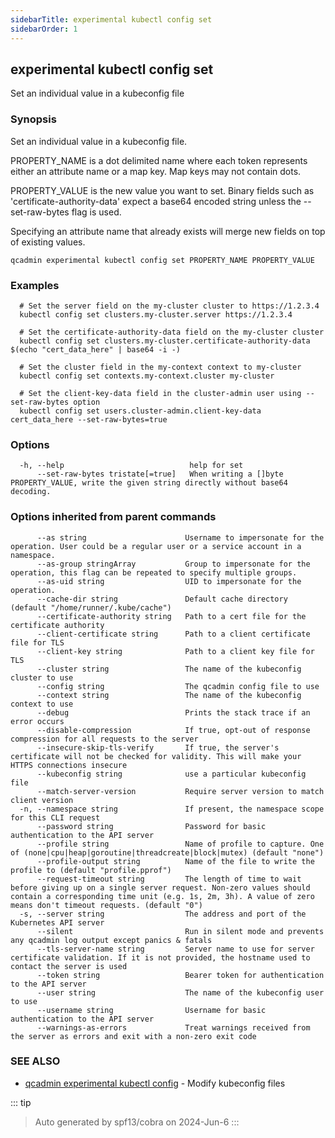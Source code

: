 ```yaml
---
sidebarTitle: experimental kubectl config set
sidebarOrder: 1
---
```


## experimental kubectl config set

Set an individual value in a kubeconfig file

### Synopsis

Set an individual value in a kubeconfig file.

 PROPERTY_NAME is a dot delimited name where each token represents either an attribute name or a map key.  Map keys may not contain dots.

 PROPERTY_VALUE is the new value you want to set. Binary fields such as 'certificate-authority-data' expect a base64 encoded string unless the --set-raw-bytes flag is used.

 Specifying an attribute name that already exists will merge new fields on top of existing values.

```
qcadmin experimental kubectl config set PROPERTY_NAME PROPERTY_VALUE
```

### Examples

```
  # Set the server field on the my-cluster cluster to https://1.2.3.4
  kubectl config set clusters.my-cluster.server https://1.2.3.4
  
  # Set the certificate-authority-data field on the my-cluster cluster
  kubectl config set clusters.my-cluster.certificate-authority-data $(echo "cert_data_here" | base64 -i -)
  
  # Set the cluster field in the my-context context to my-cluster
  kubectl config set contexts.my-context.cluster my-cluster
  
  # Set the client-key-data field in the cluster-admin user using --set-raw-bytes option
  kubectl config set users.cluster-admin.client-key-data cert_data_here --set-raw-bytes=true
```

### Options

```
  -h, --help                            help for set
      --set-raw-bytes tristate[=true]   When writing a []byte PROPERTY_VALUE, write the given string directly without base64 decoding.
```

### Options inherited from parent commands

```
      --as string                      Username to impersonate for the operation. User could be a regular user or a service account in a namespace.
      --as-group stringArray           Group to impersonate for the operation, this flag can be repeated to specify multiple groups.
      --as-uid string                  UID to impersonate for the operation.
      --cache-dir string               Default cache directory (default "/home/runner/.kube/cache")
      --certificate-authority string   Path to a cert file for the certificate authority
      --client-certificate string      Path to a client certificate file for TLS
      --client-key string              Path to a client key file for TLS
      --cluster string                 The name of the kubeconfig cluster to use
      --config string                  The qcadmin config file to use
      --context string                 The name of the kubeconfig context to use
      --debug                          Prints the stack trace if an error occurs
      --disable-compression            If true, opt-out of response compression for all requests to the server
      --insecure-skip-tls-verify       If true, the server's certificate will not be checked for validity. This will make your HTTPS connections insecure
      --kubeconfig string              use a particular kubeconfig file
      --match-server-version           Require server version to match client version
  -n, --namespace string               If present, the namespace scope for this CLI request
      --password string                Password for basic authentication to the API server
      --profile string                 Name of profile to capture. One of (none|cpu|heap|goroutine|threadcreate|block|mutex) (default "none")
      --profile-output string          Name of the file to write the profile to (default "profile.pprof")
      --request-timeout string         The length of time to wait before giving up on a single server request. Non-zero values should contain a corresponding time unit (e.g. 1s, 2m, 3h). A value of zero means don't timeout requests. (default "0")
  -s, --server string                  The address and port of the Kubernetes API server
      --silent                         Run in silent mode and prevents any qcadmin log output except panics & fatals
      --tls-server-name string         Server name to use for server certificate validation. If it is not provided, the hostname used to contact the server is used
      --token string                   Bearer token for authentication to the API server
      --user string                    The name of the kubeconfig user to use
      --username string                Username for basic authentication to the API server
      --warnings-as-errors             Treat warnings received from the server as errors and exit with a non-zero exit code
```

### SEE ALSO

* [qcadmin experimental kubectl config](experimental_kubectl_config.md)	 - Modify kubeconfig files

::: tip
>Auto generated by spf13/cobra on 2024-Jun-6
:::